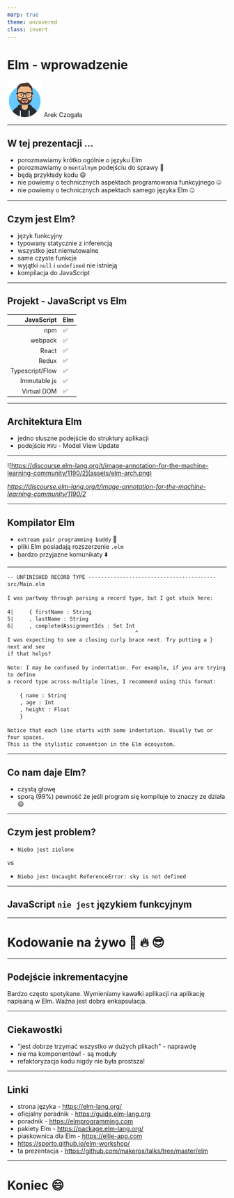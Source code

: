 ```yaml
---
marp: true
theme: uncovered
class: invert
---
```


# Elm - wprowadzenie

![me](assets/me_anim_small.png) Arek Czogała

---
## W tej prezentacji ...

- porozmawiamy krótko ogólnie o języku Elm
- porozmawiamy o `mentalnym` podejściu do sprawy 🤯
- będą przykłady kodu :smile:
- nie powiemy o technicznych aspektach programowania funkcyjnego :zipper_mouth_face:
- nie powiemy o technicznych aspektach samego języka Elm :zipper_mouth_face:

---

## Czym jest Elm?

* język funkcyjny
* typowany statycznie z inferencją
* wszystko jest niemutowalne
* same czyste funkcje
* wyjątki `null` i `undefined` nie istnieją
* kompilacja do JavaScript

---

## Projekt - JavaScript vs Elm

| JavaScript | Elm |
|---:|---|
| npm | :white_check_mark: |
| webpack | :white_check_mark: |
| React | :white_check_mark: |
| Redux | :white_check_mark: |
| Typescript/Flow | :white_check_mark: |
| Immutable.js | :white_check_mark: |
| Virtual DOM | :white_check_mark: |

---

## Architektura Elm

* jedno słuszne podejście do struktury aplikacji
* podejście `MVU` - Model View Update

---

![https://discourse.elm-lang.org/t/image-annotation-for-the-machine-learning-community/1190/2](assets/elm-arch.png)

*https://discourse.elm-lang.org/t/image-annotation-for-the-machine-learning-community/1190/2*

---

## Kompilator Elm

* `extream pair programming buddy`  :duck:
* pliki Elm posiadają rozszerzenie `.elm`
* bardzo przyjazne komunikaty :arrow_down:

---
```
-- UNFINISHED RECORD TYPE ----------------------------------------- src/Main.elm

I was partway through parsing a record type, but I got stuck here:

4|     { firstName : String
5|     , lastName : String
6|     , completedAssignmentIds : Set Int
                                         ^
I was expecting to see a closing curly brace next. Try putting a } next and see
if that helps?

Note: I may be confused by indentation. For example, if you are trying to define
a record type across multiple lines, I recommend using this format:

    { name : String
    , age : Int
    , height : Float
    }

Notice that each line starts with some indentation. Usually two or four spaces.
This is the stylistic convention in the Elm ecosystem.
```

---

## Co nam daje Elm?

* czystą głowę
* sporą (99%) pewność że jeśli program się kompiluje to znaczy ze działa :smile:

---

## Czym jest problem?

* `Niebo jest zielone`

vs

* `Niebo jest Uncaught ReferenceError: sky is not defined`

---

## JavaScript `nie jest` językiem funkcyjnym

---

# Kodowanie na żywo :unicorn: :fire: :sunglasses:

---

## Podejście inkrementacyjne

Bardzo często spotykane. Wymieniamy kawałki aplikacji na aplikację napisaną w Elm. Ważna jest dobra enkapsulacja.

---
## Ciekawostki

* "jest dobrze trzymać wszystko w dużych plikach" - naprawdę
* nie ma komponentów! - są moduły
* refaktoryzacja kodu nigdy nie była prostsza!

---

## Linki

- strona języka - https://elm-lang.org/
- oficjalny poradnik - https://guide.elm-lang.org
- poradnik - https://elmprogramming.com
- pakiety Elm - https://package.elm-lang.org/
- piaskownica dla Elm - https://ellie-app.com
- https://sporto.github.io/elm-workshop/
- ta prezentacja - https://github.com/makeros/talks/tree/master/elm

---

# Koniec :smile:
